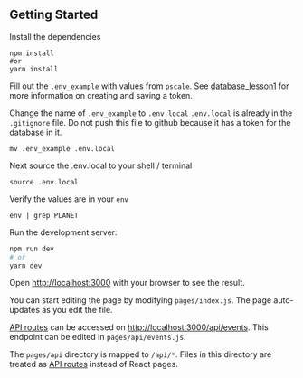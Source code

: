 ## Getting Started
Install the dependencies
```
npm install
#or
yarn install
```

Fill out the `.env_example` with values from `pscale`. See [database_lesson1](https://github.com/timcash/database_lesson1) for more information on creating and saving a token.

Change the name of `.env_example` to `.env.local`
`.env.local` is already in the `.gitignore` file. Do not push this file to github because it has a token for the database in it.
```
mv .env_example .env.local
```
Next source the .env.local to your shell / terminal
```
source .env.local
```
Verify the values are in your `env`
```
env | grep PLANET
```


Run the development server:

```bash
npm run dev
# or
yarn dev
```

Open [http://localhost:3000](http://localhost:3000) with your browser to see the result.

You can start editing the page by modifying `pages/index.js`. The page auto-updates as you edit the file.

[API routes](https://nextjs.org/docs/api-routes/introduction) can be accessed on [http://localhost:3000/api/events](http://localhost:3000/api/events). This endpoint can be edited in `pages/api/events.js`.

The `pages/api` directory is mapped to `/api/*`. Files in this directory are treated as [API routes](https://nextjs.org/docs/api-routes/introduction) instead of React pages.
